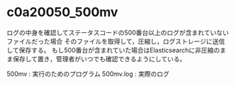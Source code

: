 # c0a20050_500mv
ログの中身を確認してステータスコードの500番台以上のログが含まれていないファイルだった場合
そのファイルを取得して，圧縮し，ログストレージに送信して保存する。
もし500番台が含まれていた場合はElasticsearchに非圧縮のまま保存して置き，管理者がいつでも確認できるようにしている。

500mv : 実行のためのプログラム
500mv.log : 実際のログ
